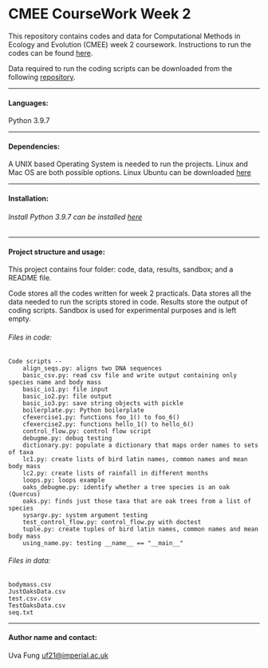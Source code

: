 # CMEE CourseWork Week 2

This repository contains codes and data for Computational Methods in Ecology and Evolution (CMEE) week 2 coursework.
Instructions to run the codes can be found [here](https://mhasoba.github.io/TheMulQuaBio/intro.html).

Data required to run the coding scripts can be downloaded from the following [repository](https://github.com/mhasoba/TheMulQuaBio).

***

#### Languages:
Python 3.9.7

***********
#### Dependencies:
A UNIX based Operating System is needed to run the projects. Linux and Mac OS are both possible options. Linux Ubuntu can be downloaded [here](https://ubuntu.com/)


******************
#### Installation:

###### Install Python 3.9.7 can be installed [here](https://www.python.org/downloads/release/python-397/)


***********

#### Project structure and usage:
This project contains four folder: code, data, results, sandbox; and a README file.

Code stores all the codes written for week 2 practicals. Data stores all the data needed to run the scripts stored in code. Results store the output of coding scripts. Sandbox is used for experimental purposes and is left empty.

###### Files in code:

    Code scripts --
        align_seqs.py: aligns two DNA sequences
        basic_csv.py: read csv file and write output containing only species name and body mass
        basic_io1.py: file input
        basic_io2.py: file output
        basic_io3.py: save string objects with pickle
        boilerplate.py: Python boilerplate
        cfexercise1.py: functions foo_1() to foo_6()
        cfexercise2.py: functions hello_1() to hello_6()
        control_flow.py: control flow script
        debugme.py: debug testing
        dictionary.py: populate a dictionary that maps order names to sets of taxa
        lc1.py: create lists of bird latin names, common names and mean body mass
        lc2.py: create lists of rainfall in different months
        loops.py: loops example
        oaks_debugme.py: identify whether a tree species is an oak (Quercus)
        oaks.py: finds just those taxa that are oak trees from a list of species
        sysargv.py: system argument testing
        test_control_flow.py: control_flow.py with doctest
        tuple.py: create tuples of bird latin names, common names and mean body mass
        using_name.py: testing __name__ == "__main__"


###### Files in data:
    bodymass.csv
    JustOaksData.csv
    test.csv.csv
    TestOaksData.csv
    seq.txt

*****************
#### Author name and contact:
Uva Fung uf21@imperial.ac.uk
